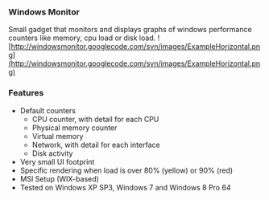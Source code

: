 ### Windows Monitor ###
Small gadget that monitors and displays graphs of windows performance counters like memory, cpu load or disk load.
![http://windowsmonitor.googlecode.com/svn/images/ExampleHorizontal.png](http://windowsmonitor.googlecode.com/svn/images/ExampleHorizontal.png)

### Features ###
  * Default counters
    * CPU counter, with detail for each CPU
    * Physical memory counter
    * Virtual memory
    * Network, with detail for each interface
    * Disk activity
  * Very small UI footprint
  * Specific rendering when load is over 80% (yellow) or 90% (red)
  * MSI Setup (WIX-based)
  * Tested on Windows XP SP3, Windows 7 and Windows 8 Pro 64